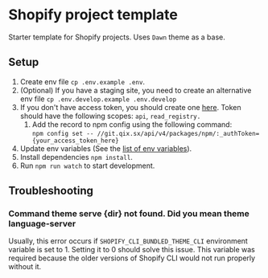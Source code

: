 # Shopify project template

Starter template for Shopify projects. Uses `Dawn` theme as a base.

## Setup

1. Create env file `cp .env.example .env`.
2. (Optional) If you have a staging site, you need to create an alternative env file `cp .env.develop.example .env.develop`
3. If you don't have access token, you should create one [here](https://git.qix.sx/-/profile/personal_access_tokens?name=Unilime+Read+Registry&scopes=api,read_registry). Token should have the following scopes: `api`, `read_registry.`
    1. Add the record to npm config using the following command: \
`npm config set -- //git.qix.sx/api/v4/packages/npm/:_authToken={your_access_token_here}`
4. Update env variables (See the [list of env variables](https://git.qix.sx/unilime/shopify/dev/shopify-theme-dev#env-variables)).
5. Install dependencies `npm install`.
6. Run `npm run watch` to start development.

## Troubleshooting

### **Command theme serve {dir} not found. Did you mean theme language-server**

Usually, this error occurs if `SHOPIFY_CLI_BUNDLED_THEME_CLI` environment variable is set to 1. Setting it to 0 should solve this issue. This variable was required because the older versions of Shopify CLI would not run properly without it.
